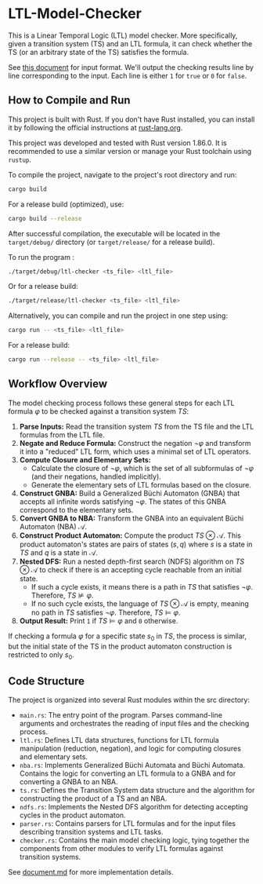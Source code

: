 # LTL-Model-Checker

This is a Linear Temporal Logic (LTL) model checker. More specifically, given a transition system (TS) and an LTL formula, it can check whether the TS (or an arbitrary state of the TS) satisfies the formula.

See [this document](Input_Format.pdf) for input format.
We'll output the checking results line by line corresponding to the input. Each line is either `1` for `true` or `0` for `false`.

## How to Compile and Run
This project is built with Rust. If you don't have Rust installed, you can install it by following the official instructions at [rust-lang.org](https://www.rust-lang.org/tools/install).

This project was developed and tested with Rust version 1.86.0.
It is recommended to use a similar version or manage your Rust toolchain using `rustup`.

To compile the project, navigate to the project's root directory and run:
```sh
cargo build
```
For a release build (optimized), use:
```sh
cargo build --release
```

After successful compilation, the executable will be located in the `target/debug/` directory (or `target/release/` for a release build).

To run the program :
```sh
./target/debug/ltl-checker <ts_file> <ltl_file>
```
Or for a release build:
```sh
./target/release/ltl-checker <ts_file> <ltl_file>
```

Alternatively, you can compile and run the project in one step using:
```sh
cargo run -- <ts_file> <ltl_file>
```
For a release build:
```sh
cargo run --release -- <ts_file> <ltl_file>
```

## Workflow Overview
The model checking process follows these general steps for each LTL formula $\varphi$ to be checked against a transition system $TS$:

1.  **Parse Inputs:** Read the transition system $TS$ from the TS file and the LTL formulas from the LTL file.
2.  **Negate and Reduce Formula:** Construct the negation $\neg \varphi$ and transform it into a "reduced" LTL form, which uses a minimal set of LTL operators.
3.  **Compute Closure and Elementary Sets:**
    *   Calculate the closure of $\neg \varphi$, which is the set of all subformulas of $\neg \varphi$ (and their negations, handled implicitly).
    *   Generate the elementary sets of LTL formulas based on the closure.
4.  **Construct GNBA:** Build a Generalized Büchi Automaton (GNBA) that accepts all infinite words satisfying $\neg \varphi$. The states of this GNBA correspond to the elementary sets.
5.  **Convert GNBA to NBA:** Transform the GNBA into an equivalent Büchi Automaton (NBA) $\mathcal{A}$.
6.  **Construct Product Automaton:** Compute the product $TS \otimes \mathcal{A}$. This product automaton's states are pairs of states $(s, q)$ where $s$ is a state in $TS$ and $q$ is a state in $\mathcal{A}$.
7.  **Nested DFS:** Run a nested depth-first search (NDFS) algorithm on $TS \otimes \mathcal{A}$ to check if there is an accepting cycle reachable from an initial state.
    *   If such a cycle exists, it means there is a path in $TS$ that satisfies $\neg \varphi$. Therefore, $TS \not\models \varphi$.
    *   If no such cycle exists, the language of $TS \otimes \mathcal{A}$ is empty, meaning no path in $TS$ satisfies $\neg \varphi$. Therefore, $TS \models \varphi$.
8.  **Output Result:** Print `1` if $TS \models \varphi$ and `0` otherwise.

If checking a formula $\varphi$ for a specific state $s_0$ in $TS$, the process is similar, but the initial state of the TS in the product automaton construction is restricted to only $s_0$.
<!-- Our overall workflow is as follows: We first parse input to get the transition system $TS$ and LTL formulas. Then for each formula $\varphi$, we
- construct $\neg \varphi$ and transform it into the reduced form
- construct its elementary set
- construct a GNBA for $\neg \varphi$
- transform the GNBA into an NBA $\mathcal{A}$
- construct $TS \otimes \mathcal{A}$ within the scope of $\varphi$ (and possibly the specific state $s$ to check)
- run the nested DFS on $TS \otimes \mathcal{A}$ to check whether $TS \models \varphi$ -->

## Code Structure
The project is organized into several Rust modules within the src directory:

*   `main.rs`: The entry point of the program. Parses command-line arguments and orchestrates the reading of input files and the checking process.
*   `ltl.rs`: Defines LTL data structures, functions for LTL formula manipulation (reduction, negation), and logic for computing closures and elementary sets.
*   `nba.rs`: Implements Generalized Büchi Automata and Büchi Automata. Contains the logic for converting an LTL formula to a GNBA and for converting a GNBA to an NBA.
*   `ts.rs`: Defines the Transition System data structure and the algorithm for constructing the product of a TS and an NBA.
*   `ndfs.rs`: Implements the Nested DFS algorithm for detecting accepting cycles in the product automaton.
*   `parser.rs`: Contains parsers for LTL formulas and for the input files describing transition systems and LTL tasks.
*   `checker.rs`: Contains the main model checking logic, tying together the components from other modules to verify LTL formulas against transition systems.


See [document.md](document.md) for more implementation details.
